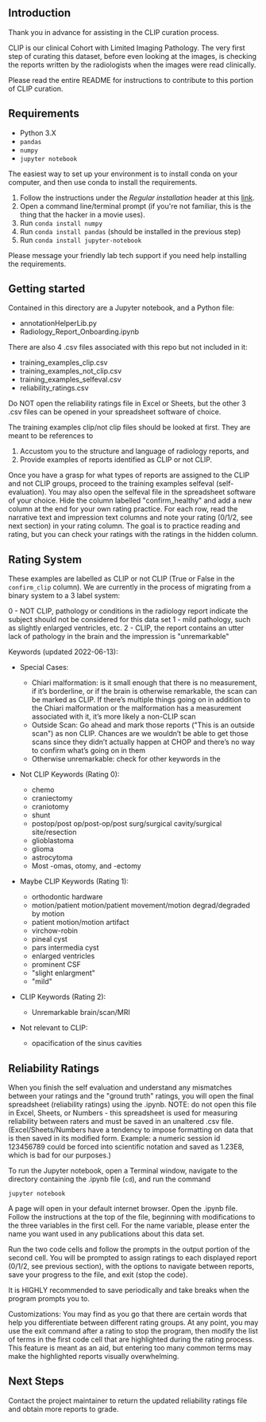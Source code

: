 ## Introduction

Thank you in advance for assisting in the CLIP curation process.

CLIP is our clinical Cohort with Limited Imaging Pathology. The very first step of curating this dataset, before even looking at the images, is checking the reports written by the radiologists when the images were read clinically.

Please read the entire README for instructions to contribute to this portion of CLIP curation.

## Requirements

- Python 3.X
- `pandas`
- `numpy`
- `jupyter notebook`

The easiest way to set up your environment is to install conda on your computer, and then use conda to install the requirements. 

1. Follow the instructions under the *Regular installation* header at this [link](https://docs.conda.io/projects/conda/en/latest/user-guide/install/index.html).
2. Open a command line/terminal prompt (if you're not familiar, this is the thing that the hacker in a movie uses).
3. Run `conda install numpy`
4. Run `conda install pandas` (should be installed in the previous step)
5. Run `conda install jupyter-notebook`

Please message your friendly lab tech support if you need help installing the requirements.

## Getting started

Contained in this directory are a Jupyter notebook, and a Python file:

- annotationHelperLib.py
- Radiology\_Report\_Onboarding.ipynb

There are also 4 .csv files associated with this repo but not included in it:

- training\_examples\_clip.csv
- training\_examples\_not\_clip.csv
- training\_examples\_selfeval.csv
- reliability\_ratings.csv


Do NOT open the reliability ratings file in Excel or Sheets, but the other 3 .csv files can be opened in your spreadsheet software of choice. 

The training examples clip/not clip files should be looked at first. They are meant to be references to 
1. Accustom you to the structure and language of radiology reports, and
2. Provide examples of reports identified as CLIP or not CLIP.

Once you have a grasp for what types of reports are assigned to the CLIP and not CLIP groups, proceed to the training examples selfeval (self-evaluation). You may also open the selfeval file in the spreadsheet software of your choice. Hide the column labelled "confirm\_healthy" and add a new column at the end for your own rating practice. For each row, read the narrative text and impression text columns and note your rating (0/1/2, see next section) in your rating column. The goal is to practice reading and rating, but you can check your ratings with the ratings in the hidden column.

## Rating System

These examples are labelled as CLIP or not CLIP (True or False in the `confirm_clip` column). We are currently in the process of migrating from a binary system to a 3 label system:

0 - NOT CLIP, pathology or conditions in the radiology report indicate the subject should not be considered for this data set
1 - mild pathology, such as slightly enlarged ventricles, etc.
2 - CLIP, the report contains an utter lack of pathology in the brain and the impression is "unremarkable"


Keywords (updated 2022-06-13):
- Special Cases:
  - Chiari malformation: is it small enough that there is no measurement, if it’s borderline, or if the brain is otherwise remarkable, the scan can be marked as CLIP. If there’s multiple things going on in addition to the Chiari malformation or the malformation has a measurement associated with it, it’s more likely a non-CLIP scan
  - Outside Scan: Go ahead and mark those reports ("This is an outside scan") as non CLIP. Chances are we wouldn’t be able to get those scans since they didn’t actually happen at CHOP and there’s no way to confirm what’s going on in them
  - Otherwise unremarkable: check for other keywords in the

- Not CLIP Keywords (Rating 0):
  - chemo
  - craniectomy
  - craniotomy
  - shunt
  - postop/post op/post-op/post surg/surgical cavity/surgical site/resection
  - glioblastoma
  - glioma
  - astrocytoma
  - Most -omas, otomy, and -ectomy
  
- Maybe CLIP Keywords (Rating 1):
  - orthodontic hardware
  - motion/patient motion/patient movement/motion degrad/degraded by motion
  - patient motion/motion artifact
  - virchow-robin
  - pineal cyst
  - pars intermedia cyst
  - enlarged ventricles
  - prominent CSF
  - "slight enlargment"
  - "mild"
  
- CLIP Keywords (Rating 2):
  - Unremarkable brain/scan/MRI
  
- Not relevant to CLIP:
  - opacification of the sinus cavities


## Reliability Ratings

When you finish the self evaluation and understand any mismatches between your ratings and the "ground truth" ratings, you will open the final spreadsheet (reliability ratings) using the .ipynb. NOTE: do not open this file in Excel, Sheets, or Numbers - this spreadsheet is used for measuring reliability between raters and must be saved in an unaltered .csv file. (Excel/Sheets/Numbers have a tendency to impose formatting on data that is then saved in its modified form. Example: a numeric session id 123456789 could be forced into scientific notation and saved as 1.23E8, which is bad for our purposes.)

To run the Jupyter notebook, open a Terminal window, navigate to the directory containing the .ipynb file (`cd`), and run the command

`jupyter notebook`

A page will open in your default internet browser. Open the .ipynb file. Follow the instructions at the top of the file, beginning with modifications to the three variables in the first cell. For the name variable, please enter the name you want used in any publications about this data set.

Run the two code cells and follow the prompts in the output portion of the second cell. You will be prompted to assign ratings to each displayed report (0/1/2, see previous section), with the options to navigate between reports, save your progress to the file, and exit (stop the code). 

It is HIGHLY recommended to save periodically and take breaks when the program prompts you to.

Customizations: You may find as you go that there are certain words that help you differentiate between different rating groups. At any point, you may use the exit command after a rating to stop the program, then modify the list of terms in the first code cell that are highlighted during the rating process. This feature is meant as an aid, but entering too many common terms may make the highlighted reports visually overwhelming.  

## Next Steps

Contact the project maintainer to return the updated reliability ratings file and obtain more reports to grade.
